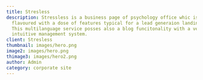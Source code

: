 ```yaml
---
title: Stresless
description: Stressless is a business page of psychology office whic is
  flavoured with a dose of features typical for a lead generaion landing page.
  This multilanguage service posses also a blog funcitonality with a very
  intuitive management system.
client: Stresless
thumbnail: images/hero.png
image2: images/hero.png
thimage3: images/hero2.png
author: Admin
category: corporate site
---
```

